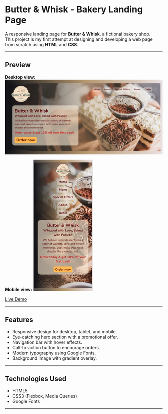 # Butter & Whisk - Bakery Landing Page

A responsive landing page for **Butter & Whisk**, a fictional bakery shop.  
This project is my first attempt at designing and developing a web page from scratch using **HTML** and **CSS**.

---

## Preview

**Desktop view:**
![Desktop Screenshot](images/desktop.webp)

**Mobile view:**
![Mobile Screenshot](images/mobile.webp)

[Live Demo](https://amira713.github.io/bakery-project/)

---

## Features
- Responsive design for desktop, tablet, and mobile.
- Eye-catching hero section with a promotional offer.
- Navigation bar with hover effects.
- Call-to-action button to encourage orders.
- Modern typography using Google Fonts.
- Background image with gradient overlay.

---

## Technologies Used
- HTML5
- CSS3 (Flexbox, Media Queries)
- Google Fonts

---

